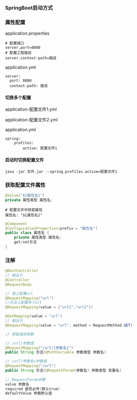 ### SpringBoot启动方式

### 属性配置

application.properties

```properties
# 配置端口
server.port=8080
# 配置工程路径
server.context-path=路径
```

application.yml

```
server:
  port: 8080
  context-path: 路径
```

#### 切换多个配置

application-配置文件1.yml

application-配置文件2.yml

application.yml

```
spring:
	profiles:
		active: 配置文件1
```

#### 启动时切换配置文件

` java -jar 文件.jar --spring.profiles.active=配置文件1 `

### 获取配置文件属性

```java
@Value("${属性名}")
private 属性类型 属性名; 
```

```
# 配置文件中获取属性
属性名: "${属性名}"
```

```java
@Component
@ConfigurationProperties(prefix = "属性名")
public class 属性名 {
    private 属性类型 属性名;
  	get/set方法
}
```

### 注解

```java
@RestController
// 相当于
@Controller
@RequestBody

// 类上配置url
@RequestMapping("url")
//方法上配置多个url
@RequestMapping(value = {"url1","url2"})

@GetMapping(value = "url")
// 相当于
@RequestMapping(value = "url", method = RequestMethod.GET)
```

```java
// 获取请求参数

// /url/参数值
@RequestMapping("/url/{参数名}")
public String 方法(@PathVariable 参数类型 参数名)

// /url?参数名=参数值
@RequestMapping("/url")
public String 方法(@RequestParam(参数名) 参数类型 变量名)
  
// RequestParam参数
value 参数名
required 是否必传(默认true)
defaultValue 参数默认值
```

